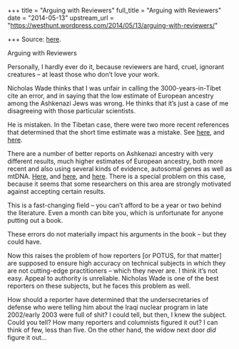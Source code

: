 +++
title = "Arguing with Reviewers"
full_title = "Arguing with Reviewers"
date = "2014-05-13"
upstream_url = "https://westhunt.wordpress.com/2014/05/13/arguing-with-reviewers/"

+++
Source: [here](https://westhunt.wordpress.com/2014/05/13/arguing-with-reviewers/).

Arguing with Reviewers

Personally, I hardly ever do it, because reviewers are hard, cruel,
ignorant creatures – at least those who don’t love your work.

Nicholas Wade thinks that I was unfair in calling the
3000-years-in-Tibet cite an error, and in saying that the low estimate
of European ancestry among the Ashkenazi Jews was wrong. He thinks that
it’s just a case of me disagreeing with those particular scientists.

He is mistaken. In the Tibetan case, there were two more recent
references that determined that the short time estimate was a mistake.
See [here](http://mbe.oxfordjournals.org/content/30/8/1889.short), and
[here](http://mbe.oxfordjournals.org/content/30/8/1761.short).

There are a number of better reports on Ashkenazi ancestry with very
different results, much higher estimates of European ancestry, both
more recent and also using several kinds of evidence, autosomal genes as
well as mtDNA.
[Here](http://www.nature.com/ncomms/2013/131008/ncomms3543/full/ncomms3543.html?WT.ec_id=NCOMMS-20131009),
and [here](http://www.biomedcentral.com/1471-2156/10/80), and
[here](http://www.ncbi.nlm.nih.gov/pmc/articles/PMC3032072/). There is a
special problem on this case, because it seems that some researchers on
this area are strongly motivated against accepting certain results.

This is a fast-changing field – you can’t afford to be a year or two
behind the literature. Even a month can bite you, which is unfortunate
for anyone putting out a book.

These errors do not materially impact his arguments in the book – but
they could have.

Now this raises the problem of how reporters \[or POTUS, for that
matter\] are supposed to ensure high accuracy on technical subjects in
which they are not cutting-edge practitioners – which they never are. 
I think it’s not easy. Appeal to authority is unreliable. Nicholas Wade
is one of the best reporters on these subjects, but he faces this
problem as well.

How should a reporter have determined that the undersecretaries of
defense who were telling him about the Iraqi nuclear program in late
2002/early 2003 were full of shit? I could tell, but then, I knew the
subject. Could you tell? How many reporters and columnists figured it
out? I can think of few, less than five. On the other hand, the widow
next door *did* figure it out…









